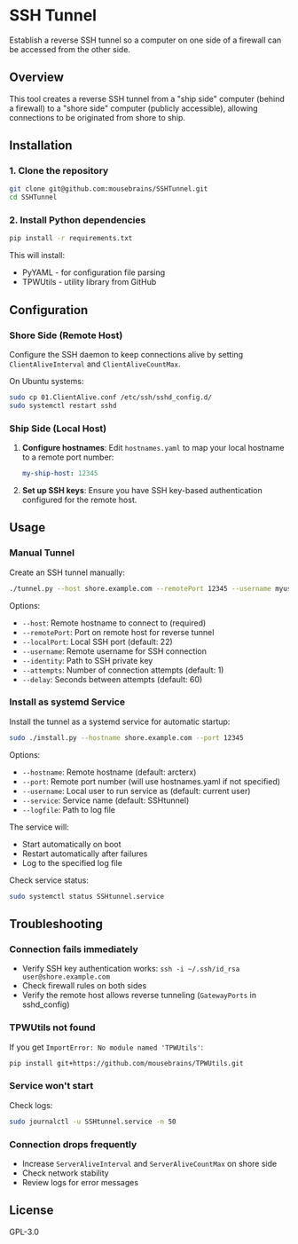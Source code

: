 # SSH Tunnel

Establish a reverse SSH tunnel so a computer on one side of a firewall can be accessed from the other side.

## Overview

This tool creates a reverse SSH tunnel from a "ship side" computer (behind a firewall) to a "shore side" computer (publicly accessible), allowing connections to be originated from shore to ship.

## Installation

### 1. Clone the repository

```bash
git clone git@github.com:mousebrains/SSHTunnel.git
cd SSHTunnel
```

### 2. Install Python dependencies

```bash
pip install -r requirements.txt
```

This will install:
- PyYAML - for configuration file parsing
- TPWUtils - utility library from GitHub

## Configuration

### Shore Side (Remote Host)

Configure the SSH daemon to keep connections alive by setting `ClientAliveInterval` and `ClientAliveCountMax`.

On Ubuntu systems:
```bash
sudo cp 01.ClientAlive.conf /etc/ssh/sshd_config.d/
sudo systemctl restart sshd
```

### Ship Side (Local Host)

1. **Configure hostnames**: Edit `hostnames.yaml` to map your local hostname to a remote port number:
   ```yaml
   my-ship-host: 12345
   ```

2. **Set up SSH keys**: Ensure you have SSH key-based authentication configured for the remote host.

## Usage

### Manual Tunnel

Create an SSH tunnel manually:

```bash
./tunnel.py --host shore.example.com --remotePort 12345 --username myuser
```

Options:
- `--host`: Remote hostname to connect to (required)
- `--remotePort`: Port on remote host for reverse tunnel
- `--localPort`: Local SSH port (default: 22)
- `--username`: Remote username for SSH connection
- `--identity`: Path to SSH private key
- `--attempts`: Number of connection attempts (default: 1)
- `--delay`: Seconds between attempts (default: 60)

### Install as systemd Service

Install the tunnel as a systemd service for automatic startup:

```bash
sudo ./install.py --hostname shore.example.com --port 12345
```

Options:
- `--hostname`: Remote hostname (default: arcterx)
- `--port`: Remote port number (will use hostnames.yaml if not specified)
- `--username`: Local user to run service as (default: current user)
- `--service`: Service name (default: SSHtunnel)
- `--logfile`: Path to log file

The service will:
- Start automatically on boot
- Restart automatically after failures
- Log to the specified log file

Check service status:
```bash
sudo systemctl status SSHtunnel.service
```

## Troubleshooting

### Connection fails immediately
- Verify SSH key authentication works: `ssh -i ~/.ssh/id_rsa user@shore.example.com`
- Check firewall rules on both sides
- Verify the remote host allows reverse tunneling (`GatewayPorts` in sshd_config)

### TPWUtils not found
If you get `ImportError: No module named 'TPWUtils'`:
```bash
pip install git+https://github.com/mousebrains/TPWUtils.git
```

### Service won't start
Check logs:
```bash
sudo journalctl -u SSHtunnel.service -n 50
```

### Connection drops frequently
- Increase `ServerAliveInterval` and `ServerAliveCountMax` on shore side
- Check network stability
- Review logs for error messages

## License

GPL-3.0

